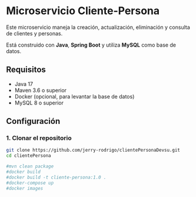 # Microservicio Cliente-Persona

Este microservicio maneja la creación, actualización, eliminación y consulta de clientes y personas. 

Está construido con **Java**, **Spring Boot** y utiliza **MySQL** como base de datos.

## Requisitos

- Java 17
- Maven 3.6 o superior
- Docker (opcional, para levantar la base de datos)
- MySQL 8 o superior

## Configuración

### 1. Clonar el repositorio

```bash
git clone https://github.com/jerry-rodrigo/clientePersonaDevsu.git
cd clientePersona

#mvn clean package
#docker build
#docker build -t cliente-persona:1.0 .
#docker-compose up
#docker images